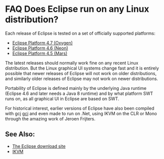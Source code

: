 FAQ Does Eclipse run on any Linux distribution?
===============================================

Each release of Eclipse is tested on a set of officially supported platforms:

*   [Eclipse Platform 4.7 (Oxygen)](https://www.eclipse.org/projects/project-plan.php?planurl=https://www.eclipse.org/eclipse/development/plans/eclipse_project_plan_4_7.xml#target_environments)
*   [Eclipse Platform 4.6 (Neon)](https://www.eclipse.org/projects/project-plan.php?planurl=https://www.eclipse.org/eclipse/development/plans/eclipse_project_plan_4_6.xml#target_environments)
*   [Eclipse Platform 4.5 (Mars)](https://www.eclipse.org/projects/project-plan.php?planurl=https://www.eclipse.org/eclipse/development/plans/eclipse_project_plan_4_5.xml#target_environments)

The latest releases should normally work fine on any recent Linux distribution. But the Linux graphical UI systems change fast and it is entirely possible that newer releases of Eclipse will not work on older distributions, and similarly older releases of Eclipse may not work on newer distributions.

Portability of Eclipse is defined mainly by the underlying Java runtime (Eclipse 4.6 and later needs a Java 8 runtime) and by what platform SWT runs on, as all graphical UI in Eclipse are based on SWT.

For historical interest, earlier versions of Eclipse have also been compiled with gcj [gcj](http://www.klomp.org/mark/classpath/eclipse-gnome-gij.png) and even made to run on .Net, using IKVM on the CLR or Mono through the amazing work of Jeroen Frijters.

See Also:
---------

*   [The Eclipse download site ](https://eclipse.org/downloads)
*   [IKVM](http://www.ikvm.net)

